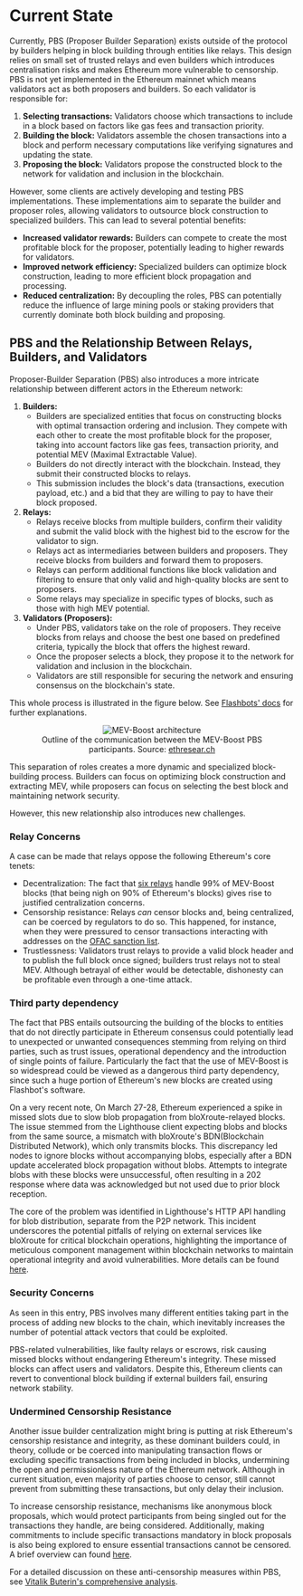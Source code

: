 <!-- @format -->

# Current State

Currently, PBS (Proposer Builder Separation) exists outside of the protocol by builders helping in block building through entities like relays. This design relies on small set of trusted relays and even builders which introduces centralisation risks and makes Ethereum more vulnerable to censorship.
PBS is not yet implemented in the Ethereum mainnet which means validators act as both proposers and builders. So each validator is responsible for:

1. **Selecting transactions:** Validators choose which transactions to include in a block based on factors like gas fees and transaction priority.
2. **Building the block:** Validators assemble the chosen transactions into a block and perform necessary computations like verifying signatures and updating the state.
3. **Proposing the block:** Validators propose the constructed block to the network for validation and inclusion in the blockchain.

However, some clients are actively developing and testing PBS implementations. These implementations aim to separate the builder and proposer roles, allowing validators to outsource block construction to specialized builders. This can lead to several potential benefits:

- **Increased validator rewards:** Builders can compete to create the most profitable block for the proposer, potentially leading to higher rewards for validators.
- **Improved network efficiency:** Specialized builders can optimize block construction, leading to more efficient block propagation and processing.
- **Reduced centralization:** By decoupling the roles, PBS can potentially reduce the influence of large mining pools or staking providers that currently dominate both block building and proposing.

## PBS and the Relationship Between Relays, Builders, and Validators

Proposer-Builder Separation (PBS) also introduces a more intricate relationship between different actors in the Ethereum network:

1. **Builders:**
   - Builders are specialized entities that focus on constructing blocks with optimal transaction ordering and inclusion. They compete with each other to create the most profitable block for the proposer, taking into account factors like gas fees, transaction priority, and potential MEV (Maximal Extractable Value).
   - Builders do not directly interact with the blockchain. Instead, they submit their constructed blocks to relays.
   - This submission includes the block's data (transactions, execution payload, etc.) and a bid that they are willing to pay to have their block proposed.
2. **Relays:**
   - Relays receive blocks from multiple builders, confirm their validity and submit the valid block with the highest bid to the escrow for the validator to sign.
   - Relays act as intermediaries between builders and proposers. They receive blocks from builders and forward them to proposers.
   - Relays can perform additional functions like block validation and filtering to ensure that only valid and high-quality blocks are sent to proposers.
   - Some relays may specialize in specific types of blocks, such as those with high MEV potential.
3. **Validators (Proposers):**
   - Under PBS, validators take on the role of proposers. They receive blocks from relays and choose the best one based on predefined criteria, typically the block that offers the highest reward.
   - Once the proposer selects a block, they propose it to the network for validation and inclusion in the blockchain.
   - Validators are still responsible for securing the network and ensuring consensus on the blockchain's state.

This whole process is illustrated in the figure below. See [Flashbots' docs](https://docs.flashbots.net/) for further explanations.

<figure style="text-align: center;">
  <img src="../../images/mev-boost-architecture.png" alt="MEV-Boost architecture">
  <figcaption style="text-align: center;">Outline of the communication between the MEV-Boost PBS participants. Source: <a href="https://ethresear.ch/t/mev-boost-merge-ready-flashbots-architecture/11177">ethresear.ch</a></figcaption>
</figure>

This separation of roles creates a more dynamic and specialized block-building process. Builders can focus on optimizing block construction and extracting MEV, while proposers can focus on selecting the best block and maintaining network security.

However, this new relationship also introduces new challenges.

### Relay Concerns

A case can be made that relays oppose the following Ethereum's core tenets:

- Decentralization: The fact that [six relays](https://www.relayscan.io/overview?t=7d) handle 99% of MEV-Boost blocks (that being nigh on 90% of Ethereum's blocks) gives rise to justified centralization concerns.
- Censorship resistance: Relays _can_ censor blocks and, being centralized, can be coerced by regulators to do so. This happened, for instance, when they were pressured to censor transactions interacting with addresses on the [OFAC sanction list](https://home.treasury.gov/news/press-releases/jy0916).
- Trustlessness: Validators trust relays to provide a valid block header and to publish the full block once signed; builders trust relays not to steal MEV. Although betrayal of either would be detectable, dishonesty can be profitable even through a one-time attack.

### Third party dependency

The fact that PBS entails outsourcing the building of the blocks to entities that do not directly participate in Ethereum consensus could potentially lead to unexpected or unwanted consequences stemming from relying on third parties, such as trust issues, operational dependency and the introduction of single points of failure. Particularly the fact that the use of MEV-Boost is so widespread could be viewed as a dangerous third party dependency, since such a huge portion of Ethereum's new blocks are created using Flashbot's software.

On a very recent note, On March 27-28, Ethereum experienced a spike in missed slots due to slow blob propagation from bloXroute-relayed blocks. The issue stemmed from the Lighthouse client expecting blobs and blocks from the same source, a mismatch with bloXroute's BDN(Blockchain Distributed Network), which only transmits blocks. This discrepancy led nodes to ignore blocks without accompanying blobs, especially after a BDN update accelerated block propagation without blobs. Attempts to integrate blobs with these blocks were unsuccessful, often resulting in a 202 response where data was acknowledged but not used due to prior block reception.

The core of the problem was identified in Lighthouse's HTTP API handling for blob distribution, separate from the P2P network. This incident underscores the potential pitfalls of relying on external services like bloXroute for critical blockchain operations, highlighting the importance of meticulous component management within blockchain networks to maintain operational integrity and avoid vulnerabilities. More details can be found [here](https://gist.github.com/benhenryhunter/687299bcfe064674537dc9348d771e83).

### Security Concerns

As seen in this entry, PBS involves many different entities taking part in the process of adding new blocks to the chain, which inevitably increases the number of potential attack vectors that could be exploited.

PBS-related vulnerabilities, like faulty relays or escrows, risk causing missed blocks without endangering Ethereum's integrity. These missed blocks can affect users and validators. Despite this, Ethereum clients can revert to conventional block building if external builders fail, ensuring network stability.

### Undermined Censorship Resistance

Another issue builder centralization might bring is putting at risk Ethereum's censorship resistance and integrity, as these dominant builders could, in theory, collude or be coerced into manipulating transaction flows or excluding specific transactions from being included in blocks, undermining the open and permissionless nature of the Ethereum network. Although in current situation, even majority of parties choose to censor, still cannot prevent from submitting these transactions, but only delay their inclusion.

To increase censorship resistance, mechanisms like anonymous block proposals, which would protect participants from being singled out for the transactions they handle, are being considered. Additionally, making commitments to include specific transactions mandatory in block proposals is also being explored to ensure essential transactions cannot be censored. A brief overview can found [here](https://censorship.pics).

For a detailed discussion on these anti-censorship measures within PBS, see [Vitalik Buterin's comprehensive analysis](https://notes.ethereum.org/@vbuterin/pbs_censorship_resistance).
